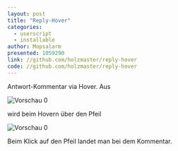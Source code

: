 ```yaml
---
layout: post
title: "Reply-Hover"
categories:
  - userscript
  - installable
author: Mopsalarm
presented: 1059290
link: //github.com/holzmaster/reply-hover
code: //github.com/holzmaster/reply-hover
---
```


Antwort-Kommentar via Hover.
Aus

![Vorschau 0](https://holzmaster.github.io/reply-hover/img/preview-0.png)

wird beim Hovern über den Pfeil

![Vorschau 0](https://holzmaster.github.io/reply-hover/img/preview-1.png)

Beim Klick auf den Pfeil landet man bei dem Kommentar.
